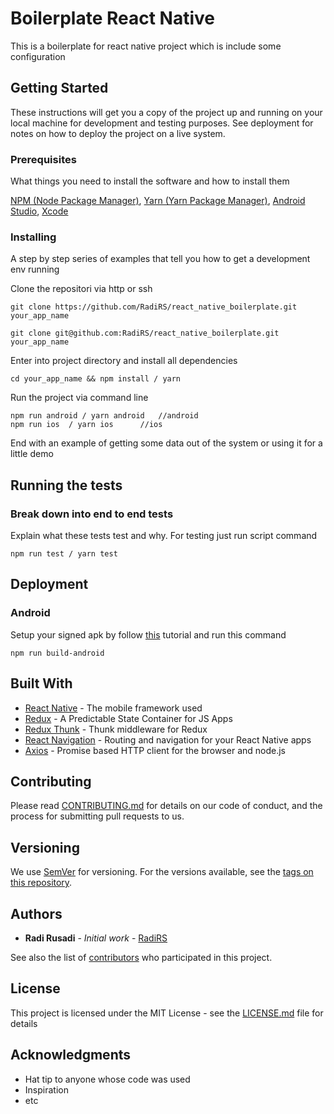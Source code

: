 # Boilerplate React Native

This is a boilerplate for react native project which is include some configuration

## Getting Started

These instructions will get you a copy of the project up and running on your local machine for development and testing purposes. See deployment for notes on how to deploy the project on a live system.

### Prerequisites

What things you need to install the software and how to install them

[NPM (Node Package Manager)](https://docs.npmjs.com/downloading-and-installing-node-js-and-npm),
[Yarn (Yarn Package Manager)](https://yarnpkg.com/lang/en/),
[Android Studio](developer.android.com/studio/),
[Xcode](https://developer.apple.com/xcode/)

### Installing

A step by step series of examples that tell you how to get a development env running

Clone the repositori via http or ssh

```
git clone https://github.com/RadiRS/react_native_boilerplate.git your_app_name
```

```
git clone git@github.com:RadiRS/react_native_boilerplate.git your_app_name
```

Enter into project directory and install all dependencies

```
cd your_app_name && npm install / yarn
```

Run the project via command line

```
npm run android / yarn android   //android
npm run ios  / yarn ios      //ios
```

End with an example of getting some data out of the system or using it for a little demo

## Running the tests

### Break down into end to end tests

Explain what these tests test and why.
For testing just run script command

```
npm run test / yarn test
```

## Deployment

### Android

Setup your signed apk by follow [this](https://facebook.github.io/react-native/docs/signed-apk-android) tutorial and run this command

```
npm run build-android
```

## Built With

- [React Native](https://facebook.github.io/react-native/) - The mobile framework used
- [Redux](https://redux.js.org/) - A Predictable State Container for JS Apps
- [Redux Thunk](https://github.com/reduxjs/redux-thunk) - Thunk middleware for Redux
- [React Navigation](https://reactnavigation.org/) - Routing and navigation for your React Native apps
- [Axios](https://github.com/axios/axios) - Promise based HTTP client for the browser and node.js

## Contributing

Please read [CONTRIBUTING.md](https://gist.github.com/PurpleBooth/b24679402957c63ec426) for details on our code of conduct, and the process for submitting pull requests to us.

## Versioning

We use [SemVer](http://semver.org/) for versioning. For the versions available, see the [tags on this repository](https://github.com/your/project/tags).

## Authors

- **Radi Rusadi** - _Initial work_ - [RadiRS](https://github.com/RadiRS)

See also the list of [contributors](https://github.com/your/project/contributors) who participated in this project.

## License

This project is licensed under the MIT License - see the [LICENSE.md](LICENSE.md) file for details

## Acknowledgments

- Hat tip to anyone whose code was used
- Inspiration
- etc
